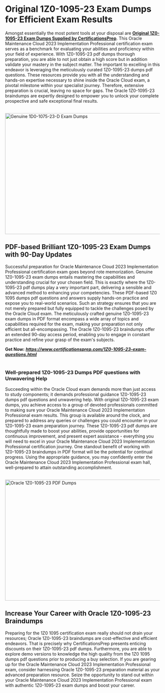 <h1><strong>Original 1Z0-1095-23 Exam Dumps for Efficient Exam Results</strong></h1>
<p>Amongst essentially the most potent tools at your disposal are <a href="https://www.certificationsprep.com/1Z0-1095-23-exam-questions.html"><strong>Original 1Z0-1095-23 Exam Dumps Supplied by CertificationsPrep</strong></a>. This Oracle Maintenance Cloud 2023 Implementation Professional certification exam serves as a benchmark for evaluating your abilities and proficiency within your field of experience. With 1Z0-1095-23 pdf dumps thorough preparation, you are able to not just obtain a high score but in addition validate your mastery in the subject matter. The important to excelling in this endeavor is leveraging the meticulously curated 1Z0-1095-23 dumps pdf questions. These resources provide you with all the understanding and hands-on expertise necessary to shine inside the Oracle Cloud exam, a pivotal milestone within your specialist journey. Therefore, extensive preparation is crucial, leaving no space for gaps. The Oracle 1Z0-1095-23 braindumps are expertly designed to empower you to unlock your complete prospective and safe exceptional final results.</p>
<p>&nbsp;<img src="https://i.imgur.com/XTkKqDV.png" alt="Genuine 1D0-1075-23-D Exam Dumps" width="700" height="394" /></p>
<h2><strong>PDF-based Brilliant 1Z0-1095-23 Exam Dumps with 90-Day Updates&nbsp;</strong></h2>
<p>Successful preparation for Oracle Maintenance Cloud 2023 Implementation Professional certification exam goes beyond rote memorization. Genuine 1Z0-1095-23 exam dumps entails mastering the capabilities and understanding crucial for your chosen field. This is exactly where the 1Z0-1095-23 pdf dumps play a very important part, delivering a sensible and advanced method to enhancing your competencies. These PDF-based 1Z0 1095 dumps pdf questions and answers supply hands-on practice and expose you to real-world scenarios. Such an strategy ensures that you are not merely prepared but fully equipped to tackle the challenges posed by the Oracle Cloud exam. The meticulously crafted genuine 1Z0-1095-23 exam dumps in PDF format encompass a wide array of topics and capabilities required for the exam, making your preparation not only efficient but all-encompassing. The Oracle 1Z0-1095-23 braindumps offer an extended 90-day access period, enabling you to engage in constant practice and refine your grasp of the exam's subjects.</p>
<p><strong>Get Now:</strong>&nbsp;<strong><a href="https://www.certificationsprep.com/1Z0-1095-23-exam-questions.html"><em>https://www.certificationsprep.com/1Z0-1095-23-exam-questions.html</em></a></strong><br /><br /></p>
<h3><strong>Well-prepared 1Z0-1095-23 Dumps PDF questions with Unwavering Help</strong></h3>
<p>Succeeding within the Oracle Cloud exam demands more than just access to study components; it demands professional guidance 1Z0-1095-23 dumps pdf questions and unwavering help. With original 1Z0-1095-23 exam dumps, you achieve access to a group of devoted professionals committed to making sure your Oracle Maintenance Cloud 2023 Implementation Professional exam results. This group is available around the clock, and prepared to address any queries or challenges you could encounter in your 1Z0-1095-23 exam preparation journey. These 1Z0-1095-23 pdf dumps are thoughtfully made to boost your abilities, provide opportunities for continuous improvement, and present expert assistance - everything you will need to excel in your Oracle Maintenance Cloud 2023 Implementation Professional certification journey. One standout benefit of working with 1Z0-1095-23 braindumps in PDF format will be the potential for continual progress. Using the appropriate guidance, you may confidently enter the Oracle Maintenance Cloud 2023 Implementation Professional exam hall, well-prepared to attain outstanding accomplishment.</p>
<p>&nbsp;<a href="https://www.certificationsprep.com/1Z0-1095-23-exam-questions.html"><img src="https://i.imgur.com/DQYUJ45.png" alt="Oracle 1Z0-1095-23 PDF Dumps" width="700" height="394" /></a></p>
<h2><strong>Increase Your Career with Oracle 1Z0-1095-23 Braindumps</strong></h2>
<p>Preparing for the 1Z0 1095 certification exam really should not drain your resources; Oracle 1Z0-1095-23 braindumps are cost-effective and efficient endeavors. That is precisely why CertificationsPrep presents enticing discounts on their 1Z0-1095-23 pdf dumps. Furthermore, you are able to explore demo versions to knowledge the high quality from the 1Z0 1095 dumps pdf questions prior to producing a buy selection. If you are gearing up for the Oracle Maintenance Cloud 2023 Implementation Professional exam, consider harnessing Oracle 1Z0-1095-23 preparation material as your advanced preparation resource. Seize the opportunity to stand out within your Oracle Maintenance Cloud 2023 Implementation Professional exam with authentic 1Z0-1095-23 exam dumps and boost your career.</p>
